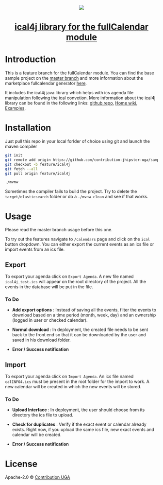 <div align="center">
  <a href="https://www.jhipster.tech/">
    <img src="https://github.com/jhipster/jhipster-artwork/blob/master/logos/JHipster%20RGB-small100x25px.png?raw=true">
    <p><h1>ical4j library for the fullCalendar module</h1></p>
  </a>
</div>

# Introduction

This is a feature branch for the fullCalendar module. You can find the base sample project on the [master branch](https://github.com/contribution-jhipster-uga/sample-jhipster-fullcalendar) and more information about the marketplace fullcalendar generator [here](https://github.com/contribution-jhipster-uga/generator-jhipster-fullcalendar).

It includes the ical4j java library which helps with ics  agenda file manipulation following the ical convetion. More information about the ical4j library can be found in the following links: [github repo](https://github.com/ical4j/ical4j), [Home wiki](https://github.com/ical4j/ical4j/wiki), [Examples](https://github.com/ical4j/ical4j/wiki/Examples).

# Installation

Just pull this repo in your local forlder of choice using git and launch the maven compiler

```bash
git init
git remote add origin https://github.com/contribution-jhipster-uga/sample-jhipster-fullcalendar.git
git checkout -b feature/ical4j
git fetch --all
git pull origin feature/ical4j

./mvnw
```

Sometimes the compiler fails to build the project. Try to delete the `target/elasticsearch` folder or do a `./mvnw clean` and see if that works.

# Usage

Please read the master branch usage before this one.

To try out the features navigate to `/calendars` page and click on the `ical` button dropdown. You can either export the current events as an ics file or import events from an ics file.

## Export

To export your agenda click on `Export Agenda`. A new file named `ical4j_test.ics` will appear on the root directory of the project. All the events in the database will be put in the file.

### To Do

- **Add export options** : Instead of saving all the events, filter the events to download based on a time period (month, week, day) and an ownership (logged in user or checked calendar).

- **Normal download** : In deployment, the created file needs to be sent back to the front end so that it can be downloaded by the user and saved in his download folder.

- **Error / Success notification**

## Import

To export your agenda click on `Import Agenda`. An ics file named `calINFO4.ics` must be present in the root folder for the import to work. A new calendar will be created in which the new events will be stored.

### To Do

- **Upload Interface** : In deployment, the user should choose from its directory the ics file to upload.

- **Check for duplicates** : Verify if the exact event or calendar already exists. Right now, if you upload the same ics file, new exact events and calendar will be created.

- **Error / Success notification**

# License

Apache-2.0 © [Contribution UGA](https://github.com/contribution-jhipster-uga)
